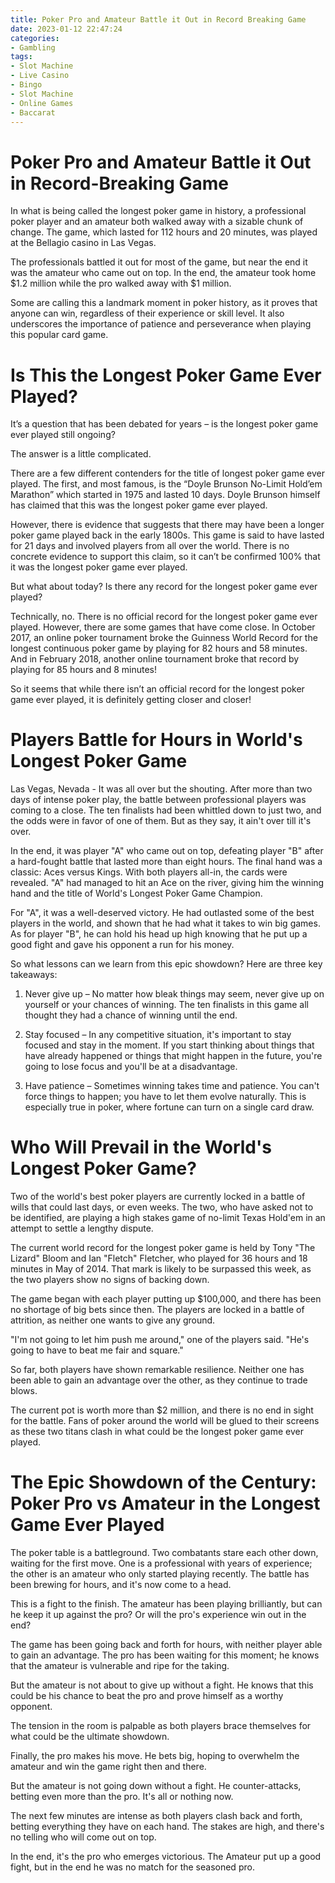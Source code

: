 ```yaml
---
title: Poker Pro and Amateur Battle it Out in Record Breaking Game
date: 2023-01-12 22:47:24
categories:
- Gambling
tags:
- Slot Machine
- Live Casino
- Bingo
- Slot Machine
- Online Games
- Baccarat
---
```



#  Poker Pro and Amateur Battle it Out in Record-Breaking Game

In what is being called the longest poker game in history, a professional poker player and an amateur both walked away with a sizable chunk of change. The game, which lasted for 112 hours and 20 minutes, was played at the Bellagio casino in Las Vegas.

The professionals battled it out for most of the game, but near the end it was the amateur who came out on top. In the end, the amateur took home $1.2 million while the pro walked away with $1 million.

Some are calling this a landmark moment in poker history, as it proves that anyone can win, regardless of their experience or skill level. It also underscores the importance of patience and perseverance when playing this popular card game.

#  Is This the Longest Poker Game Ever Played?

It’s a question that has been debated for years – is the longest poker game ever played still ongoing?

The answer is a little complicated.

There are a few different contenders for the title of longest poker game ever played. The first, and most famous, is the “Doyle Brunson No-Limit Hold’em Marathon” which started in 1975 and lasted 10 days. Doyle Brunson himself has claimed that this was the longest poker game ever played.

However, there is evidence that suggests that there may have been a longer poker game played back in the early 1800s. This game is said to have lasted for 21 days and involved players from all over the world. There is no concrete evidence to support this claim, so it can’t be confirmed 100% that it was the longest poker game ever played.

But what about today? Is there any record for the longest poker game ever played?

Technically, no. There is no official record for the longest poker game ever played. However, there are some games that have come close. In October 2017, an online poker tournament broke the Guinness World Record for the longest continuous poker game by playing for 82 hours and 58 minutes. And in February 2018, another online tournament broke that record by playing for 85 hours and 8 minutes!

So it seems that while there isn’t an official record for the longest poker game ever played, it is definitely getting closer and closer!

#  Players Battle for Hours in World's Longest Poker Game

Las Vegas, Nevada - It was all over but the shouting. After more than two days of intense poker play, the battle between professional players was coming to a close. The ten finalists had been whittled down to just two, and the odds were in favor of one of them. But as they say, it ain't over till it's over.

In the end, it was player "A" who came out on top, defeating player "B" after a hard-fought battle that lasted more than eight hours. The final hand was a classic: Aces versus Kings. With both players all-in, the cards were revealed. "A" had managed to hit an Ace on the river, giving him the winning hand and the title of World's Longest Poker Game Champion.

For "A", it was a well-deserved victory. He had outlasted some of the best players in the world, and shown that he had what it takes to win big games. As for player "B", he can hold his head up high knowing that he put up a good fight and gave his opponent a run for his money.

So what lessons can we learn from this epic showdown? Here are three key takeaways:

1) Never give up – No matter how bleak things may seem, never give up on yourself or your chances of winning. The ten finalists in this game all thought they had a chance of winning until the end.

2) Stay focused – In any competitive situation, it's important to stay focused and stay in the moment. If you start thinking about things that have already happened or things that might happen in the future, you're going to lose focus and you'll be at a disadvantage.

3) Have patience – Sometimes winning takes time and patience. You can't force things to happen; you have to let them evolve naturally. This is especially true in poker, where fortune can turn on a single card draw.

#  Who Will Prevail in the World's Longest Poker Game?

Two of the world's best poker players are currently locked in a battle of wills that could last days, or even weeks. The two, who have asked not to be identified, are playing a high stakes game of no-limit Texas Hold'em in an attempt to settle a lengthy dispute.

The current world record for the longest poker game is held by Tony "The Lizard" Bloom and Ian "Fletch" Fletcher, who played for 36 hours and 18 minutes in May of 2014. That mark is likely to be surpassed this week, as the two players show no signs of backing down.

The game began with each player putting up $100,000, and there has been no shortage of big bets since then. The players are locked in a battle of attrition, as neither one wants to give any ground.

"I'm not going to let him push me around," one of the players said. "He's going to have to beat me fair and square."

So far, both players have shown remarkable resilience. Neither one has been able to gain an advantage over the other, as they continue to trade blows.

The current pot is worth more than $2 million, and there is no end in sight for the battle. Fans of poker around the world will be glued to their screens as these two titans clash in what could be the longest poker game ever played.

#  The Epic Showdown of the Century: Poker Pro vs Amateur in the Longest Game Ever Played

The poker table is a battleground. Two combatants stare each other down, waiting for the first move. One is a professional with years of experience; the other is an amateur who only started playing recently. The battle has been brewing for hours, and it's now come to a head.

This is a fight to the finish. The amateur has been playing brilliantly, but can he keep it up against the pro? Or will the pro's experience win out in the end?

The game has been going back and forth for hours, with neither player able to gain an advantage. The pro has been waiting for this moment; he knows that the amateur is vulnerable and ripe for the taking.

But the amateur is not about to give up without a fight. He knows that this could be his chance to beat the pro and prove himself as a worthy opponent.

The tension in the room is palpable as both players brace themselves for what could be the ultimate showdown.

 Finally, the pro makes his move. He bets big, hoping to overwhelm the amateur and win the game right then and there.

But the amateur is not going down without a fight. He counter-attacks, betting even more than the pro. It's all or nothing now.

The next few minutes are intense as both players clash back and forth, betting everything they have on each hand. The stakes are high, and there's no telling who will come out on top.

In the end, it's the pro who emerges victorious. The Amateur put up a good fight, but in the end he was no match for the seasoned pro.